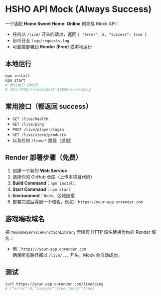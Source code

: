 
# HSHO API Mock (Always Success)

一个适配 **Home Sweet Home: Online** 的简易 Mock API：
- 任何以 `/live/` 开头的请求，返回 `{ "error": 0, "success": true }`
- 自带日志 `logs/requests.log`
- 可直接部署到 **Render (Free)** 或本地运行

## 本地运行

```bash
npm install
npm start
# 默认端口 10000
# 访问 http://localhost:10000/live/ping
```

## 常用接口（都返回 success）
- `GET /live/health`
- `GET /live/ping`
- `POST /live/player/login`
- `GET /live/store/products`
- 以及任何 `/live/*` 路径（通配）

## Render 部署步骤（免费）
1. 创建一个新的 **Web Service**
2. 选择你的 GitHub 仓库（上传本项目代码）
3. **Build Command**：`npm install`
4. **Start Command**：`npm start`
5. **Environment**：`Node`，区域随意
6. 部署完成后得到一个域名，例如：`https://your-app.onrender.com`

## 游戏端改域名
把 `YGGGameServiceFunctionLibrary` 里所有 HTTP 域名替换为你的 Render 域名：
- 例：`https://your-app.onrender.com`  
确保所有路径都以 `/live/...` 开头。Mock 会自动成功。

## 测试
```bash
curl https://your-app.onrender.com/live/ping
# {"error":0,"success":true,"pong":true}
```
